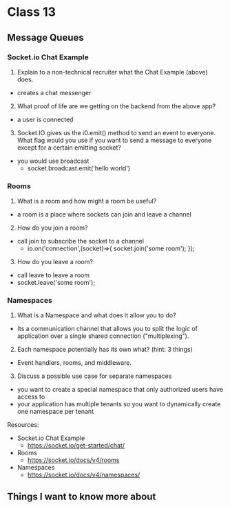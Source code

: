 # Class 13

## Message Queues

### Socket.io Chat Example

1. Explain to a non-technical recruiter what the Chat Example (above) does.

- creates a chat messenger

2. What proof of life are we getting on the backend from the above app?

- a user is connected

3. Socket.IO gives us the i0.emit() method to send an event to everyone. What flag would you use if you want to send a message to everyone except for a certain emitting socket?

- you would use broadcast
  - socket.broadcast.emit('hello world')

### Rooms

1. What is a room and how might a room be useful?

- a room is a place where sockets can join and leave a channel

2. How do you join a room?

- call join to subscribe the socket to a channel
  - io.on('connection',(socket)=>{
      socket.join('some room');
    });

3. How do you leave a room?

- call leave to leave a room
- socket.leave('some room');

### Namespaces

1. What is a Namespace and what does it allow you to do?

- Its a communication channel that allows you to split the logic of application over a single shared connection ("multiplexing").

2. Each namespace potentially has its own what? (hint: 3 things)

- Event handlers, rooms, and middleware.

3. Discuss a possible use case for separate namespaces

- you want to create a special namespace that only authorized users have access to
- your application has multiple tenants so you want to dynamically create one namespace per tenant

Resources:

- Socket.io Chat Example
  - <https://socket.io/get-started/chat/>
- Rooms
  - <https://socket.io/docs/v4/rooms>
- Namespaces
  - <https://socket.io/docs/v4/namespaces/>

## Things I want to know more about
